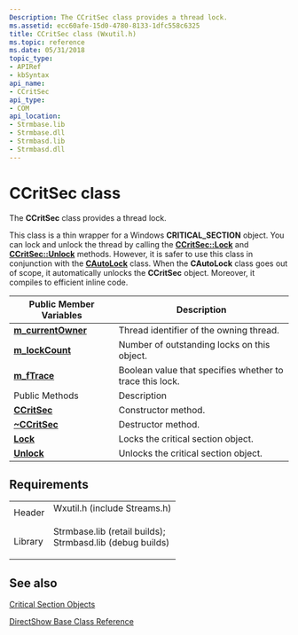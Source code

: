 ```yaml
---
Description: The CCritSec class provides a thread lock.
ms.assetid: ecc60afe-15d0-4780-8133-1dfc558c6325
title: CCritSec class (Wxutil.h)
ms.topic: reference
ms.date: 05/31/2018
topic_type: 
- APIRef
- kbSyntax
api_name: 
- CCritSec
api_type: 
- COM
api_location: 
- Strmbase.lib
- Strmbase.dll
- Strmbasd.lib
- Strmbasd.dll
---
```


# CCritSec class

The **CCritSec** class provides a thread lock.

This class is a thin wrapper for a Windows **CRITICAL\_SECTION** object. You can lock and unlock the thread by calling the [**CCritSec::Lock**](ccritsec-lock.md) and [**CCritSec::Unlock**](ccritsec-unlock.md) methods. However, it is safer to use this class in conjunction with the [**CAutoLock**](cautolock.md) class. When the **CAutoLock** class goes out of scope, it automatically unlocks the **CCritSec** object. Moreover, it compiles to efficient inline code.



| Public Member Variables                            | Description                                              |
|----------------------------------------------------|----------------------------------------------------------|
| [**m\_currentOwner**](ccritsec-m-currentowner.md) | Thread identifier of the owning thread.                  |
| [**m\_lockCount**](ccritsec-m-lockcount.md)       | Number of outstanding locks on this object.              |
| [**m\_fTrace**](ccritsec-m-ftrace.md)             | Boolean value that specifies whether to trace this lock. |
| Public Methods                                     | Description                                              |
| [**CCritSec**](ccritsec-ccritsec.md)              | Constructor method.                                      |
| [**~CCritSec**](ccritsec--ccritsec.md)            | Destructor method.                                       |
| [**Lock**](ccritsec-lock.md)                      | Locks the critical section object.                       |
| [**Unlock**](ccritsec-unlock.md)                  | Unlocks the critical section object.                     |



 

## Requirements



|                    |                                                                                                                                                                                            |
|--------------------|--------------------------------------------------------------------------------------------------------------------------------------------------------------------------------------------|
| Header<br/>  | <dl> <dt>Wxutil.h (include Streams.h)</dt> </dl>                                                                                    |
| Library<br/> | <dl> <dt>Strmbase.lib (retail builds); </dt> <dt>Strmbasd.lib (debug builds)</dt> </dl> |



## See also

<dl> <dt>

[Critical Section Objects](/windows/desktop/Sync/critical-section-objects)
</dt> <dt>

[DirectShow Base Class Reference](base-class-reference.md)
</dt> </dl>

 

